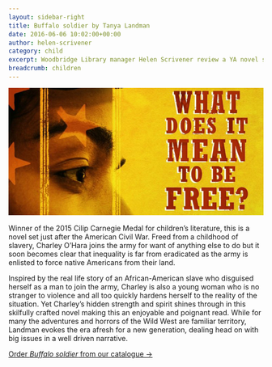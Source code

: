 ```yaml
---
layout: sidebar-right
title: Buffalo soldier by Tanya Landman
date: 2016-06-06 10:02:00+00:00
author: helen-scrivener
category: child
excerpt: Woodbridge Library manager Helen Scrivener review a YA novel set in 19th century USA.
breadcrumb: children
---
```

![Buffalo soldier by Tanya Landman](/images/featured/featured-buffalo-soldier.jpg)

Winner of the 2015 Cilip Carnegie Medal for children’s literature, this is a novel set just after the American Civil War. Freed from a childhood of slavery, Charley O’Hara joins the army for want of anything else to do but it soon becomes clear that inequality is far from eradicated as the army is enlisted to force native Americans from their land.

Inspired by the real life story of an African-American slave who disguised herself as a man to join the army, Charley is also a young woman who is no stranger to violence and all too quickly hardens herself to the reality of the situation. Yet Charley’s hidden strength and spirit shines through in this skilfully crafted novel making this an enjoyable and poignant read. While for many the adventures and horrors of the Wild West are familiar territory, Landman evokes the era afresh for a new generation, dealing head on with big issues in a well driven narrative.

[Order <cite>Buffalo soldier</cite> from our catalogue →](https://suffolk.spydus.co.uk/cgi-bin/spydus.exe/ENQ/OPAC/BIBENQ/20215434?QRY=CTIBIB%3C%20IRN(200932)&amp;QRYTEXT=Buffalo%20soldier)
